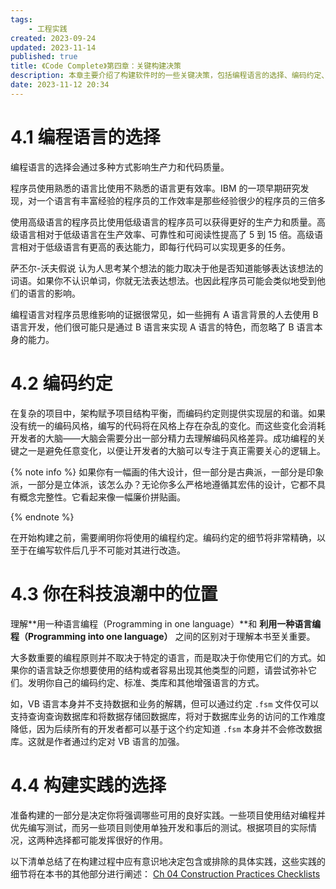 ```yaml
---
tags:
    - 工程实践
created: 2023-09-24
updated: 2023-11-14
published: true
title: 《Code Complete》第四章：关键构建决策
description: 本章主要介绍了构建软件时的一些关键决策，包括编程语言的选择、编码约定、你在科技浪潮中的位置、构建实践的选择。
date: 2023-11-12 20:34 
---
```


# 4.1 编程语言的选择

编程语言的选择会通过多种方式影响生产力和代码质量。

程序员使用熟悉的语言比使用不熟悉的语言更有效率。IBM 的一项早期研究发现，对一个语言有丰富经验的程序员的工作效率是那些经验很少的程序员的三倍多

使用高级语言的程序员比使用低级语言的程序员可以获得更好的生产力和质量。高级语言相对于低级语言在生产效率、可靠性和可阅读性提高了 5 到 15 倍。高级语言相对于低级语言有更高的表达能力，即每行代码可以实现更多的任务。

萨丕尔-沃夫假说 认为人思考某个想法的能力取决于他是否知道能够表达该想法的词语。如果你不认识单词，你就无法表达想法。也因此程序员可能会类似地受到他们的语言的影响。

编程语言对程序员思维影响的证据很常见，如一些拥有 A 语言背景的人去使用 B 语言开发，他们很可能只是通过 B 语言来实现 A 语言的特色，而忽略了 B 语言本身的能力。

# 4.2 编码约定

在复杂的项目中，架构赋予项目结构平衡，而编码约定则提供实现层的和谐。如果没有统一的编码风格，编写的代码将在风格上存在杂乱的变化。而这些变化会消耗开发者的大脑——大脑会需要分出一部分精力去理解编码风格差异。成功编程的关键之一是避免任意变化，以便让开发者的大脑可以专注于真正需要关心的逻辑上。

{% note info %}
如果你有一幅画的伟大设计，但一部分是古典派，一部分是印象派，一部分是立体派，该怎么办？无论你多么严格地遵循其宏伟的设计，它都不具有概念完整性。它看起来像一幅廉价拼贴画。

{% endnote %}

在开始构建之前，需要阐明你将使用的编程约定。编码约定的细节将非常精确，以至于在编写软件后几乎不可能对其进行改造。

# 4.3 你在科技浪潮中的位置

理解**用一种语言编程（Programming in one language）**和 **利用一种语言编程（Programming into one language）** 之间的区别对于理解本书至关重要。

大多数重要的编程原则并不取决于特定的语言，而是取决于你使用它们的方式。如果你的语言缺乏你想要使用的结构或者容易出现其他类型的问题，请尝试弥补它们。发明你自己的编码约定、标准、类库和其他增强语言的方式。

如，VB 语言本身并不支持数据和业务的解耦，但可以通过约定 `.fsm` 文件仅可以支持查询查询数据库和将数据存储回数据库，将对于数据库业务的访问的工作难度降低，因为后续所有的开发者都可以基于这个约定知道 `.fsm` 本身并不会修改数据库。这就是作者通过约定对 VB 语言的加强。

# 4.4 构建实践的选择

准备构建的一部分是决定你将强调哪些可用的良好实践。一些项目使用结对编程并优先编写测试，而另一些项目则使用单独开发和事后的测试。根据项目的实际情况，这两种选择都可能发挥很好的作用。

以下清单总结了在构建过程中应有意识地决定包含或排除的具体实践，这些实践的细节将在本书的其他部分进行阐述：
[Ch 04 Construction Practices Checklists](/ch_04_construction_practices_checklists)
